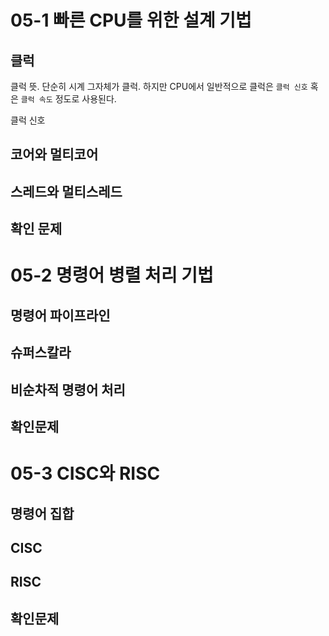 
# 05-1 빠른 CPU를 위한 설계 기법

## 클럭

클럭 뜻. 단순히 시계 그자체가 클럭. 하지만 CPU에서 일반적으로 클럭은 `클럭 신호` 혹은 `클럭 속도` 정도로 사용된다.

클럭 신호



## 코어와 멀티코어

## 스레드와 멀티스레드

## 확인 문제


# 05-2 명령어 병렬 처리 기법

## 명령어 파이프라인

## 슈퍼스칼라

## 비순차적 명령어 처리

## 확인문제


# 05-3 CISC와 RISC

## 명령어 집합

## CISC

## RISC

## 확인문제

